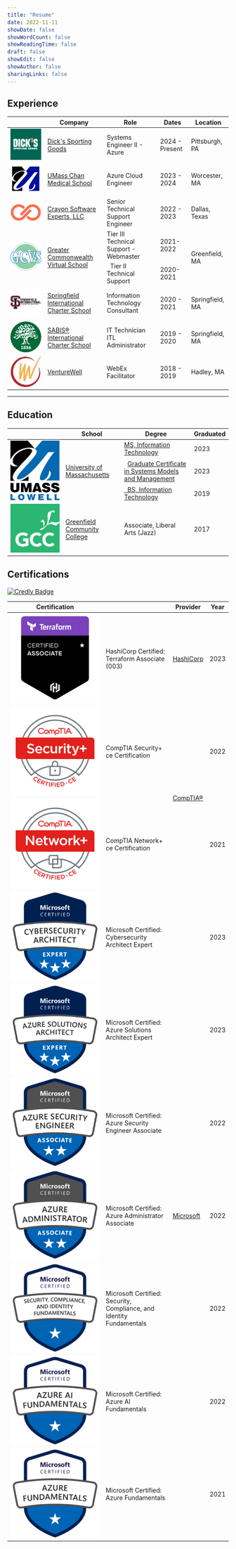 ```yaml
---
title: "Resume"
date: 2022-11-11
showDate: false
showWordCount: false
showReadingTime: false
draft: false
showEdit: false
showAuthor: false
sharingLinks: false
---
```


## Experience

<table>
    <thead>
        <tr>
            <th></th>
            <th>Company</th>
            <th>Role</th>
            <th>Dates</th>
            <th>Location</th>
        </tr>
    </thead>
    <tbody>
        <tr>
            <td ><img class="customEntitityLogo" src="dsg.jpg"/></td>
            <td><a href="https://www.dickssportinggoods.com" target="_blank">Dick's Sporting Goods</a></td>
            <td>Systems Engineer II - Azure</td>
            <td>2024 - Present</td>
            <td>Pittsburgh, PA</td>
        </tr>
        <tr>
            <td ><img class="customEntitityLogo" src="umasschan.png"/></td>
            <td><a href="https://www.umassmed.edu/" target="_blank">UMass Chan Medical School</a></td>
            <td>Azure Cloud Engineer</td>
            <td>2023 - 2024</td>
            <td>Worcester, MA</td>
        </tr>
        <tr>
            <td ><img class="customEntitityLogo" src="crayon.png"/></td>
            <td><a href="https://www.crayon.com/us/" target="_blank">Crayon Software Experts, LLC</a></td>
            <td>Senior Technical Support Engineer</td>
            <td>2022 - 2023</td>
            <td>Dallas, Texas</td>
        </tr>
        <tr>
            <td rowspan=2><img class="customEntitityLogo" src="gcvs.png"/></td>
            <td rowspan=2><a href="https://www.gcvs.org" target="_blank">Greater Commonwealth Virtual School</a></td>
            <td>Tier III Technical Support - Webmaster</td>
            <td>2021-2022</td>
            <td rowspan=2>Greenfield, MA</td>
        </tr>
        <tr>
            <td>&nbsp;&nbsp;Tier II Technical Support</td>
            <td>2020-2021</td>
        </tr>
        <tr>
            <td ><img class="customEntitityLogo" src="sics.jpg"/></td>
            <td><a href="https://sics.org" target="_blank">Springfield International Charter School</a></td>
            <td>Information Technology Consultant</td>
            <td>2020 - 2021</td>
            <td>Springfield, MA</td>
        </tr>
        <tr>
            <td ><img class="customEntitityLogo" src="sabis.png"/></td>
            <td><a href="https://www.sabis.net" target="_blank">SABIS® International Charter School</a></td>
            <td>IT Technician</br>ITL Administrator</td>
            <td>2019 - 2020</td>
            <td>Springfield, MA</td>
        </tr>
        <tr>
            <td ><img class="customEntitityLogo" src="vw.jpg"/></td>
            <td><a href="https://venturewell.org/" target="_blank">VentureWell</a></td>
            <td>WebEx Facilitator</td>
            <td>2018 - 2019</td>
            <td>Hadley, MA</td>
        </tr>
    </tbody>
</table>

---

## Education

<table>
    <thead>
        <tr>
            <th></th>
            <th>School</th>
            <th>Degree</th>
            <th>Graduated</th>
        </tr>
    </thead>
    <tbody>
        <tr>
            <td rowspan=3><img class="customEntitityLogo" src="uml.svg"/></td>
            <td rowspan=3><a href="https://www.uml.edu" target="_blank">University of Massachusetts</a></td>
            <td><a href="https://gps.uml.edu/degrees/grad/online-master-information-technology-degree.cfm">MS, Information Technology</a></td>
            <td>2023</td>
        </tr>
         <tr>
            <td>&nbsp;&nbsp;<a href="https://gps.uml.edu/certificates/grad/online-systems-models-management-graduate-certificate.cfm">Graduate Certificate in Systems Models and Management</a></td>
            <td>2023</td>
        </tr>
        <tr>
            <td><a href="https://gps.uml.edu/degrees/undergrad/online-bachelors-information-technology-degree.cfm">&nbsp;&nbsp;BS, Information Technology</a></td>
            <td>2019</td>
        </tr>
        <tr>
            <td><img class="customEntitityLogo" src="gcc.jpg"/></td>
            <td><a href="https://www.gcc.mass.edu" target="_blank">Greenfield Community College</a></td>
            <td>Associate, Liberal Arts (Jazz)</td>
            <td>2017</td>
        </tr>
    </tbody>
</table>

## Certifications

[![Credly Badge](https://img.shields.io/badge/-Credly_Verification-orange?style=for-the-badge&logo=Credly&logoColor=white)](https://www.credly.com/users/joseph-courtney/badges)

<table>
    <thead>
        <tr>
            <th>Certification</th>
            <th></th>
            <th>Provider</th>
            <th>Year</th>
        </tr>
    </thead>
    <tbody>
        <tr> 
            <td><img class="customEntitityLogo" src="terraform.png"/></td>
            <td>HashiCorp Certified: Terraform Associate (003)</td>
            <td rowspan=1><a href="https://www.hashicorp.com/certification/terraform-associate" target="_blank">HashiCorp</a></td>
            <td>2023</td>
        </tr>
        <tr> 
            <td><img class="customEntitityLogo" src="security.png"/></td>
            <td>CompTIA Security+ ce Certification</td>
            <td rowspan=2><a href="https://www.comptia.org" target="_blank">CompTIA®</a></td>
            <td>2022</td>
        </tr>
        <tr>
            <td><img class="customEntitityLogo" src="network.png"/></td>
            <td>CompTIA Network+ ce Certification</td>
            <td>2021</td>
        </tr>
        <tr>
            <td ><img class="customEntitityLogo" src="sc100.png"/></td> 
            <td>Microsoft Certified: Cybersecurity Architect Expert</td>
            <td rowspan=7><a href="https://learn.microsoft.com/en-us/users/joecourtney/" target="_blank">Microsoft</a></td>
            <td>2023</td>
        </tr>
        <tr>
            <td ><img class="customEntitityLogo" src="az305.png"/></td> 
            <td>Microsoft Certified: Azure Solutions Architect Expert</td>
            <td>2023</td>
        </tr>
        <tr>
            <td ><img class="customEntitityLogo" src="az500.png"/></td> 
            <td>Microsoft Certified: Azure Security Engineer Associate</td>
            <td>2022</td>
        </tr>
        <tr>
            <td ><img class="customEntitityLogo" src="az104.png"/></td> 
            <td>Microsoft Certified: Azure Administrator Associate</td>
            <td>2022</td>
        </tr>
        <tr>
            <td ><img class="customEntitityLogo" src="sc900.png"/></td>
            <td>Microsoft Certified: Security, Compliance, and Identity Fundamentals</td>
            <td>2022</td>
        </tr>
        <tr>
            <td ><img class="customEntitityLogo" src="ai900.png"/></td>
            <td>Microsoft Certified: Azure AI Fundamentals</td>
            <td>2022</td>
        </tr>
        <tr>
            <td ><img class="customEntitityLogo" src="az900.png"/></td>
            <td>Microsoft Certified: Azure Fundamentals</td>
            <td>2021</td>
        </tr>
    </tbody>
</table>

